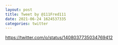 ```yaml
--- 
layout: post 
title: Tweet by @111Fred111 
date: 2021-06-24 1624537335 
categories: twitter 
--- 
```

https://twitter.com/o/status/1408037735034769412